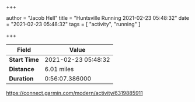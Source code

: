 +++

author = "Jacob Hell"
title = "Huntsville Running 2021-02-23 05:48:32"
date = "2021-02-23 05:48:32"
tags = [
    "activity", "running"
]

+++

<!--more-->

|Field  |Value  |
|--- | --- |
|**Start Time**|2021-02-23 05:48:32|
|**Distance**|6.01 miles|
|**Duration**|0:56:07.386000|

https://connect.garmin.com/modern/activity/6319885911